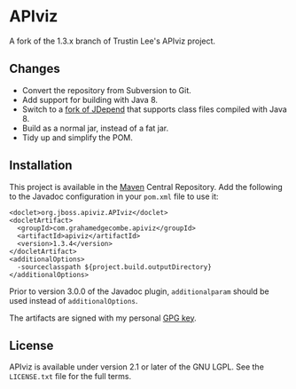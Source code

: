APIviz
======

A fork of the 1.3.x branch of Trustin Lee's APIviz project.

Changes
-------

* Convert the repository from Subversion to Git.
* Add support for building with Java 8.
* Switch to a [fork of JDepend][jdepend-fork] that supports class files compiled
  with Java 8.
* Build as a normal jar, instead of a fat jar.
* Tidy up and simplify the POM.

Installation
------------

This project is available in the [Maven][mvn] Central Repository. Add the
following to the Javadoc configuration in your `pom.xml` file to use it:

    <doclet>org.jboss.apiviz.APIviz</doclet>
    <docletArtifact>
      <groupId>com.grahamedgecombe.apiviz</groupId>
      <artifactId>apiviz</artifactId>
      <version>1.3.4</version>
    </docletArtifact>
    <additionalOptions>
      -sourceclasspath ${project.build.outputDirectory}
    </additionalOptions>

Prior to version 3.0.0 of the Javadoc plugin, `additionalparam` should be used
instead of `additionalOptions`.

The artifacts are signed with my personal [GPG key][gpg].

License
-------

APIviz is available under version 2.1 or later of the GNU LGPL. See the
`LICENSE.txt` file for the full terms.

[gpg]: https://grahamedgecombe.com/gpe.asc
[mvn]: https://maven.apache.org/
[jdepend-fork]: https://github.com/nidi3/jdepend
